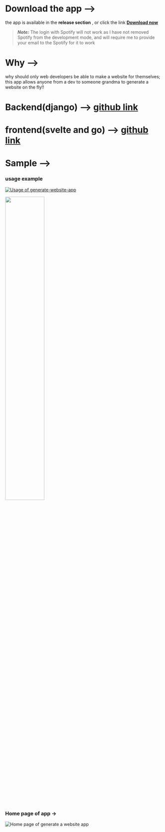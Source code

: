 # Download the app -->
the app is available in the **release section** , or click the link **[Download now](https://github.com/MONISHSHARMA080/generate-website-app/releases/download/APK_file/application-ddddeb54-39b9-432f-8225-7f87d85320f8.1.apk)** 

>***Note:*** The login with Spotify will not work as I have not removed Spotify from the development mode, and will require me to provide your email to the Spotify for it to work

# Why -->
why should only web developers be able to make a website for themselves; this app allows anyone from a dev to someone grandma to generate a website on the fly!!

# Backend(django) --> [github link](https://github.com/MONISHSHARMA080/first-webiste-backend-django)
# frontend(svelte and go) --> [github link](https://github.com/MONISHSHARMA080/deploy_first_website-to_fly)

# Sample -->
### usage example
[![Usage of generate-website-app](https://vumbnail.com/1004802056.jpg)](https://vimeo.com/1004802056)


[<img src="https://i.ytimg.com/vi/a7ma_R1t0Vw/maxresdefault.jpg" width="50%">](https://youtu.be/a7ma_R1t0Vw "Watch the video on YouTube")


### Home page of app ->
![Home page of generate a website app](https://upwork-usw2-prod-agora-file-storage.s3.us-west-2.amazonaws.com/profile/portfolio/thumbnail/4d2e24941fc74833847e825c3d064f8b?response-content-disposition=inline;+filename=%22image_original%22;+filename*=utf-8%27%27image_original&X-Amz-Security-Token=IQoJb3JpZ2luX2VjEFsaCXVzLXdlc3QtMiJHMEUCIEkkPxLAyB291k9IJWr5hDRRjZpcOcQqA5SgJcsM3bgTAiEA5HRpgvtCHOuZD86pRFvDmwCSObe%2BgL/1kCTkztyrCk4qzQQIdBAAGgw3Mzk5MzkxNzM4MTkiDGVua6ySp4SL6Z5m0SqqBL4SUnsnLAJ11RAFl5UWkqaaudHk/WEgVGk9XbEBBfXqqSQmlfAtbmCft%2BTCjIQr8nw2RSs2E8mBzj8ldD%2BjtiPfZ3XtVLpCBdoTj/SDVhuJZ%2BhvOFgcaWGAZMeYxKaLmEj94C51BtKwVz8%2BQ72EDPJqcnp/TfJMgOhKt%2B9kQ/KsykB7PUp7H7iSrD0OB8e6TU2R7VbiZQnIOLaKq1XcqI5rWtidgwMRIw8EiW2iMYuhTn1/TcwurLUWiYEg4jiT46l6jq%2BeMCFWnKWgBXyQfvNpy40WAjN/JbHpQxeqT2TyGBQMw4jyKnP1VExT8osAn1/6VrJP6qjAfDGlR9rOKn3bBgYtNBwaLsPndKFhLhol%2BIkyHKsfTR0njlHS%2BBBkqLuxj5y1I5qnJMdQcGWDxG/L0pi2bDNM3OL3%2BPPnzN6UGRky2yQ5ky69QSLIN4WtEwt37vlCYjMyb4yK9fOvUqlhcii64JCWeXmJpifzqrEZtcsP0hXc9o42cyN936aEh0qeBqitRj/G52qQG/n9FB9ik1a3QpYOglOwxSMiEbl8zlf25XQGBmg%2BffV0yyiHXMG%2BhQi27JVsGNHL5KF1BmD9S1BZko5pPkm21lJ/Dfo4Ro03vujzWHsXLzWf0vs4ifIEd0eb85yZbhg4HD6Vpfwds4a0UW1GpSgeKDynBxQQfJGCAPPk8UH/6ONnoHU2g7cT7uTtjV1w0wE2E6Wa%2BtrPZSPUIBs0J1uSMIvry7YGOqcBKpmvcLbgSMQ64GWw6hb%2BRjRqqKisjezihD6OEZdfbgWxLOLu5jcvjJhx7BNQb9Cesmq5z4uhNOjzZzKueAPwqwpdjsSSwnaHYakaMhLIu8o0oIcVWXxKhTNlb/iXL7uTR74d%2BZv9I%2Bd7YhKNaBzsGAQt8SLIJMJTvxmnnsnydw3atm8M5fJRKF5Ga7jQhLaWsdMc8ZT6rYU1sR3A5CsK0W7/TBTKbvM=&X-Amz-Algorithm=AWS4-HMAC-SHA256&X-Amz-Date=20240831T113127Z&X-Amz-SignedHeaders=host&X-Amz-Expires=900&X-Amz-Credential=ASIA2YR6PYW55DALMRCK/20240831/us-west-2/s3/aws4_request&X-Amz-Signature=a5d52c818fafea79560c2aad531a25d46d065495c7d38d49c4be121f82fcdbea)
